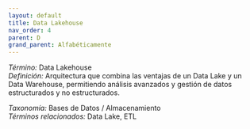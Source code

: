 ```yaml
---
layout: default
title: Data Lakehouse
nav_order: 4
parent: D
grand_parent: Alfabéticamente
---
```


*Término:* Data Lakehouse  
*Definición:* Arquitectura que combina las ventajas de un Data Lake y un Data Warehouse, permitiendo análisis avanzados y gestión de datos estructurados y no estructurados.

*Taxonomía:* Bases de Datos / Almacenamiento  
*Términos relacionados:* Data Lake, ETL
